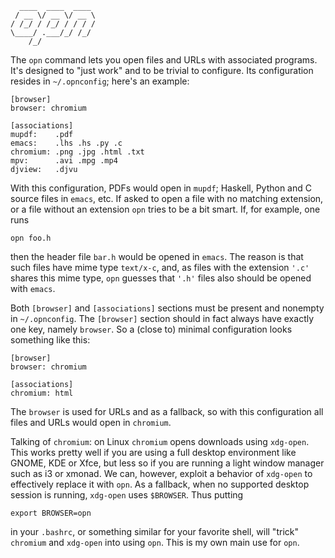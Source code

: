 ```
  ____  ____  ____
 / __ \/ __ \/ __ \
/ /_/ / /_/ / / / /
\____/ .___/_/ /_/
    /_/            
```

The `opn` command lets you open files and URLs with associated
programs. It's designed to "just work" and to be trivial to
configure. Its configuration resides in `~/.opnconfig`; here's an
example:

```
[browser]
browser: chromium

[associations]
mupdf:    .pdf
emacs:    .lhs .hs .py .c
chromium: .png .jpg .html .txt
mpv:      .avi .mpg .mp4
djview:   .djvu
```

With this configuration, PDFs would open in `mupdf`; Haskell, Python and
C source files in `emacs`, etc.  If asked to open a file with no
matching extension, or a file without an extension `opn` tries to be a
bit smart. If, for example, one runs

```
opn foo.h
```

then the header file `bar.h` would be opened in `emacs`. The reason is
that such files have mime type `text/x-c`, and, as files with the
extension `'.c'` shares this mime type, `opn` guesses that `'.h'` files
also should be opened with `emacs`.

Both `[browser]` and `[associations]` sections must be present and
nonempty in `~/.opnconfig`. The `[browser]` section should in fact
always have exactly one key, namely `browser`. So a (close to) minimal
configuration looks something like this:

```
[browser]
browser: chromium

[associations]
chromium: html
```

The `browser` is used for URLs and as a fallback, so with this
configuration all files and URLs would open in `chromium`.

Talking of `chromium`: on Linux `chromium` opens downloads using
`xdg-open`. This works pretty well if you are using a full desktop
environment like GNOME, KDE or Xfce, but less so if you are running a
light window manager such as i3 or xmonad.  We can, however, exploit a
behavior of `xdg-open` to effectively replace it with `opn`. As a
fallback, when no supported desktop session is running, `xdg-open` uses
`$BROWSER`. Thus putting

```
export BROWSER=opn
```

in your `.bashrc`, or something similar for your favorite shell, will
"trick" `chromium` and `xdg-open` into using `opn`. This is my own main
use for `opn`.
